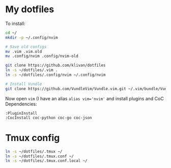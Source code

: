 # My dotfiles

To install:

```bash
cd ~/
mkdir -p ~/.config/nvim

# Save old configs
mv .vim .vim.old
mv .config/nvim .config/nvim-old

git clone https://github.com/klivan/dotfiles
ln -s ~/dotfiles/.vim .
ln -s ~/dotfiles/.config/nvim ~/.config/nvim

# Install Vundle
git clone https://github.com/VundleVim/Vundle.vim.git ~/.vim/bundle/Vundle.vim
```

Now open `vim` (I have an alias `alias vim='nvim'` and install plugins and CoC Dependencies:
```
:PluginInstall
:CocInstall coc-python coc-go coc-json
```

# Tmux config
```bash
ln -s ~/dotfiles/.tmux ~/
ln -s ~/dotfiles/.tmux.conf ~/
ln -s ~/dotfiles/.tmux.conf.local ~/
```
